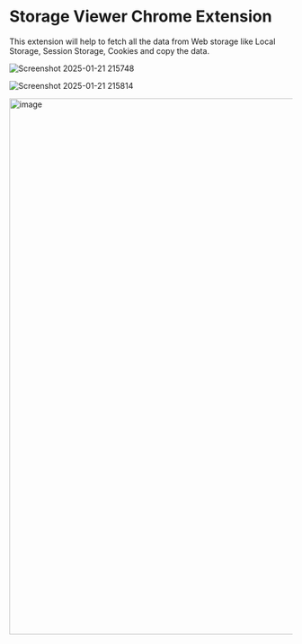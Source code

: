 # Storage Viewer Chrome Extension
This extension will help to fetch all the data from Web storage like Local Storage, Session Storage, Cookies and copy the data.

![Screenshot 2025-01-21 215748](https://github.com/user-attachments/assets/54824c1a-5c49-444d-b195-63a051be693b)

![Screenshot 2025-01-21 215814](https://github.com/user-attachments/assets/405f2215-6dea-47d0-8f2b-4f4ea096092b)


<img width="955" alt="image" src="https://github.com/user-attachments/assets/2a738356-ffe5-4e17-84c3-f85c4f89a3db" />

